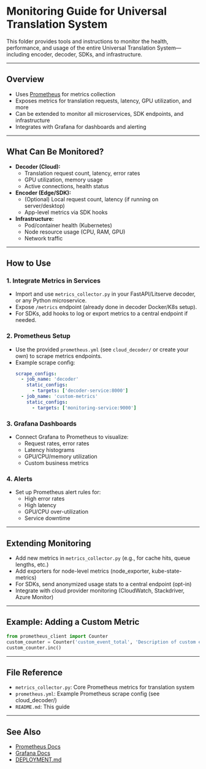 # Monitoring Guide for Universal Translation System

This folder provides tools and instructions to monitor the health, performance, and usage of the entire Universal Translation System—including encoder, decoder, SDKs, and infrastructure.

---

## Overview
- Uses [Prometheus](https://prometheus.io/) for metrics collection
- Exposes metrics for translation requests, latency, GPU utilization, and more
- Can be extended to monitor all microservices, SDK endpoints, and infrastructure
- Integrates with Grafana for dashboards and alerting

---

## What Can Be Monitored?
- **Decoder (Cloud):**
  - Translation request count, latency, error rates
  - GPU utilization, memory usage
  - Active connections, health status
- **Encoder (Edge/SDK):**
  - (Optional) Local request count, latency (if running on server/desktop)
  - App-level metrics via SDK hooks
- **Infrastructure:**
  - Pod/container health (Kubernetes)
  - Node resource usage (CPU, RAM, GPU)
  - Network traffic

---

## How to Use

### 1. Integrate Metrics in Services
- Import and use `metrics_collector.py` in your FastAPI/Litserve decoder, or any Python microservice.
- Expose `/metrics` endpoint (already done in decoder Docker/K8s setup).
- For SDKs, add hooks to log or export metrics to a central endpoint if needed.

### 2. Prometheus Setup
- Use the provided `prometheus.yml` (see `cloud_decoder/` or create your own) to scrape metrics endpoints.
- Example scrape config:
  ```yaml
  scrape_configs:
    - job_name: 'decoder'
      static_configs:
        - targets: ['decoder-service:8000']
    - job_name: 'custom-metrics'
      static_configs:
        - targets: ['monitoring-service:9000']
  ```

### 3. Grafana Dashboards
- Connect Grafana to Prometheus to visualize:
  - Request rates, error rates
  - Latency histograms
  - GPU/CPU/memory utilization
  - Custom business metrics

### 4. Alerts
- Set up Prometheus alert rules for:
  - High error rates
  - High latency
  - GPU/CPU over-utilization
  - Service downtime

---

## Extending Monitoring
- Add new metrics in `metrics_collector.py` (e.g., for cache hits, queue lengths, etc.)
- Add exporters for node-level metrics (node_exporter, kube-state-metrics)
- For SDKs, send anonymized usage stats to a central endpoint (opt-in)
- Integrate with cloud provider monitoring (CloudWatch, Stackdriver, Azure Monitor)

---

## Example: Adding a Custom Metric
```python
from prometheus_client import Counter
custom_counter = Counter('custom_event_total', 'Description of custom event')
custom_counter.inc()
```

---

## File Reference
- `metrics_collector.py`: Core Prometheus metrics for translation system
- `prometheus.yml`: Example Prometheus scrape config (see cloud_decoder/)
- `README.md`: This guide

---

## See Also
- [Prometheus Docs](https://prometheus.io/docs/)
- [Grafana Docs](https://grafana.com/docs/)
- [DEPLOYMENT.md](../docs/DEPLOYMENT.md) 